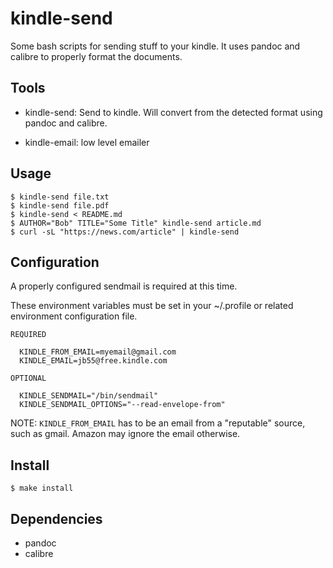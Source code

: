 kindle-send
============

  Some bash scripts for sending stuff to your kindle. It uses pandoc and calibre
  to properly format the documents.


Tools
-----

  - kindle-send:  Send to kindle. Will convert from the detected format using
                  pandoc and calibre.

  - kindle-email: low level emailer


Usage
-----

    $ kindle-send file.txt
    $ kindle-send file.pdf
    $ kindle-send < README.md
    $ AUTHOR="Bob" TITLE="Some Title" kindle-send article.md
    $ curl -sL "https://news.com/article" | kindle-send


Configuration
-------------

  A properly configured sendmail is required at this time.

  These environment variables must be set in your ~/.profile or related
  environment configuration file.

    REQUIRED

      KINDLE_FROM_EMAIL=myemail@gmail.com
      KINDLE_EMAIL=jb55@free.kindle.com

    OPTIONAL

      KINDLE_SENDMAIL="/bin/sendmail"
      KINDLE_SENDMAIL_OPTIONS="--read-envelope-from"

  NOTE: `KINDLE_FROM_EMAIL` has to be an email from a "reputable" source, such as
        gmail. Amazon may ignore the email otherwise.



Install
-------

    $ make install


Dependencies
------------

  - pandoc
  - calibre


